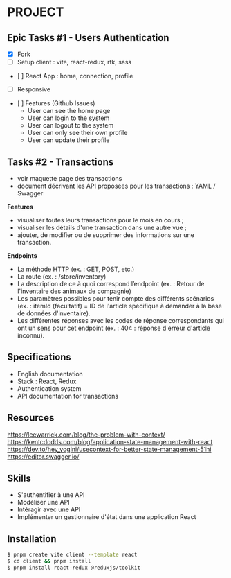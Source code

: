 # PROJECT

## Epic Tasks #1 - Users Authentication
- [x] Fork
- [ ] Setup client : vite, react-redux, rtk, sass
- [ ] React App : home, connection, profile
- [ ] Responsive
- [ ] Features (Github Issues)
    - User can see the home page
    - User can login to the system
    - User can logout to the system
    - User can only see their own profile
    - User can update their profile

## Tasks #2 - Transactions
- voir maquette page des transactions 
- document décrivant les API proposées pour les transactions :  YAML / Swagger 

**Features**
- visualiser toutes leurs transactions pour le mois en cours ;
- visualiser les détails d'une transaction dans une autre vue ;
- ajouter, de modifier ou de supprimer des informations sur une transaction.

**Endpoints**
- La méthode HTTP (ex. : GET, POST, etc.)
- La route (ex. : /store/inventory)
- La description de ce à quoi correspond l’endpoint (ex. : Retour de l'inventaire des animaux de compagnie)
- Les paramètres possibles pour tenir compte des différents scénarios (ex. : itemId (facultatif) = ID de l'article spécifique à demander à la base de données d'inventaire).
- Les différentes réponses avec les codes de réponse correspondants qui ont un sens pour cet endpoint (ex. : 404 : réponse d'erreur d'article inconnu).

## Specifications
- English documentation
- Stack : React, Redux
- Authentication system
- API documentation for transactions

## Resources
https://leewarrick.com/blog/the-problem-with-context/
https://kentcdodds.com/blog/application-state-management-with-react
https://dev.to/hey_yogini/usecontext-for-better-state-management-51hi
https://editor.swagger.io/

## Skills
- S'authentifier à une API
- Modéliser une API
- Intéragir avec une API
- Implémenter un gestionnaire d'état dans une application React

## Installation
```bash
$ pnpm create vite client --template react
$ cd client && pnpm install
$ pnpm install react-redux @reduxjs/toolkit
 ```
